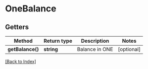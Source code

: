 # OneBalance

## Getters

Method | Return type | Description | Notes
------------ | ------------- | ------------- | -------------
**getBalance()** | **string** | Balance in ONE | [optional]

[[Back to Index]](../index.md)
